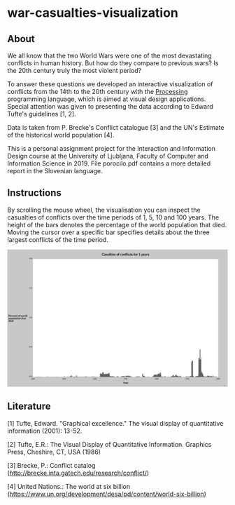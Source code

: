# war-casualties-visualization

## About
We all know that the two World Wars were one of the most devastating conflicts in human history. But how do they compare to previous wars? Is the 20th century truly the most violent period? 

To answer these questions we developed an interactive visualization of conflicts from the 14th to the 20th century with the [Processing](https://processing.org/) programming language, which is aimed at visual design applications. Special attention was given to presenting the data according to Edward Tufte's guidelines [1, 2].

Data is taken from P. Brecke's Conflict catalogue [3] and the UN's Estimate of the historical world population [4]. 

This is a personal assignment project for the Interaction and Information Design course at the University of Ljubljana, Faculty of Computer and Information Science in 2019. File porocilo.pdf contains a more detailed report in the Slovenian language.

## Instructions
By scrolling the mouse wheel, the visualisation you can inspect the casualties of conflicts over the time periods of 1, 5, 10 and 100 years. The height of the bars denotes the percentage of the world population that died. Moving the cursor over a specific bar specifies details about the three largest conflicts of the time period.  

![demo.gif](demo.gif)

## Literature
[1] Tufte, Edward. "Graphical excellence." The visual display of quantitative information (2001): 13-52.

[2] Tufte, E.R.: The Visual Display of Quantitative Information. Graphics Press,
Cheshire, CT, USA (1986)

[3] Brecke, P.: Conflict catalog (http://brecke.inta.gatech.edu/research/conflict/)

[4] United Nations.: The world at six billion (https://www.un.org/development/desa/pd/content/world-six-billion)
